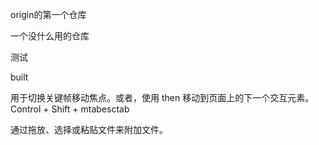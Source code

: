 origin的第一个仓库

一个没什么用的仓库

  测试
  
built

用于切换关键帧移动焦点。或者，使用 then 移动到页面上的下一个交互元素。Control + Shift + mtabesctab

通过拖放、选择或粘贴文件来附加文件。
